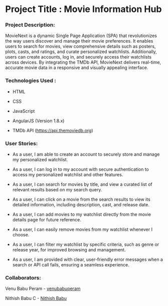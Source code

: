# Project Title : Movie Information Hub
### Project Description:
MovieNext is a dynamic Single Page Application (SPA) that revolutionizes the way users discover and manage their movie preferences. It enables users to search for movies, view comprehensive details such as posters, plots, casts, and ratings, and curate personalized watchlists. Additionally, users can create accounts, log in, and securely access their watchlists across devices. By integrating the TMDb API, MovieNext delivers real-time, accurate movie data in a responsive and visually appealing interface.
### Technologies Used :
* HTML

* CSS

* JavaScript

* AngularJS (Version 1.8.x)

* TMDb API (https://api.themoviedb.org)

### User Stories:

* As a user, I am able to create an account to securely store and manage my personalized watchlist.

* As a user, I can log in to my account with secure authentication to access my personalized watchlist and other features.

*  As a user, I can search for movies by title, and view a curated list of relevant results based on my search query.

* As a user, I can click on a movie from the search results to view its detailed information, including description, cast, and release date.

* As a user, I can add movies to my watchlist directly from the movie details page for future reference.

* As a user, I can easily remove movies from my watchlist whenever I choose.

* As a user, I can filter my watchlist by specific criteria, such as genre or release year, for improved browsing and management.

*  As a user, I am provided with clear, user-friendly error messages when a search or API call fails, ensuring a seamless experience.

### Collaborators:
Venu Babu Peram  - [venubabuperam](https://github.com/venubabuperam)

Nithish Babu C  - [Nithish Babu](https://github.com/cnithishbabu16)
